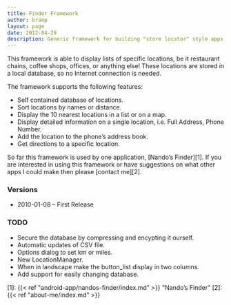 ```yaml
---
title: Finder Framework
author: bramp
layout: page
date: 2012-04-29
description: Generic framework for building "store locator" style apps
---
```

This framework is able to display lists of specific locations, be it restaurant chains, coffee shops, offices, or anything else! These locations are stored in a local database, so no Internet connection is needed.

The framework supports the following features:

  * Self contained database of locations.
  * Sort locations by names or distance.
  * Display the 10 nearest locations in a list or on a map.
  * Display detailed information on a single location, i.e. Full Address, Phone Number.
  * Add the location to the phone&#8217;s address book.
  * Get directions to a specific location.

So far this framework is used by one application, [Nando&#8217;s Finder][1]. If you are interested in using this framework or have suggestions on what other apps I could make then please [contact me][2].

### Versions

  * 2010-01-08 &#8211; First Release

### TODO

  * Secure the database by compressing and encypting it ourself.
  * Automatic updates of CSV file.
  * Options dialog to set km or miles.
  * New LocationManager.
  * When in landscape make the button_list display in two columns.
  * Add support for easily changing database.

 [1]: {{< ref "android-app/nandos-finder/index.md" >}} "Nando’s Finder"
 [2]: {{< ref "about-me/index.md" >}}
 